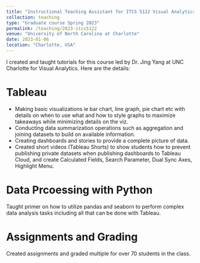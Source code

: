 ```yaml
---
title: "Instructional Teaching Assistant for ITCS 5122 Visual Analytics"
collection: teaching
type: "Graduate course Spring 2023"
permalink: /teaching/2023-itcs5122
venue: "University of North Carolina at Charlotte"
date: 2023-01-06
location: "Charlotte, USA"
---
```


I created and taught tutorials for this course led by Dr. Jing Yang at UNC Charlotte for Visual Analytics. Here are the details:

Tableau
======
- Making basic visualizations ie bar chart, line graph, pie chart etc with details on when to use what and how to style graphs to maximize takeaways while minimizing details on the viz.
- Conducting data summarization operations such as aggregation and joining datasets to build on available information.
- Creating dashboards and stories to provide a complete picture of data.
- Created short videos (Tableau Shorts) to show students how to prevent publishing private datasets when publishing dashboards to Tableau Cloud, and create Calculated Fields, Search Parameter, Dual Sync Axes, Highlight Menu.

Data Prcoessing with Python
======
Taught primer on how to utilize pandas and seaborn to perform complex data analysis tasks including all that can be done with Tableau.

Assignments and Grading
======
Created assignments and graded multiple for over 70 students in the class.